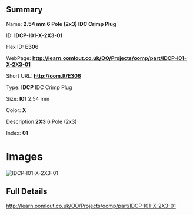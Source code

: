

## Summary
 
Name: __2.54 mm 6 Pole (2x3) IDC Crimp Plug__

ID: __IDCP-I01-X-2X3-01__

Hex ID: __E306__

WebPage: __http://learn.oomlout.co.uk/OO/Projects/oomp/part/IDCP-I01-X-2X3-01__

Short URL: __http://oom.lt/E306__


Type: __IDCP__ IDC Crimp Plug 

Size: __I01__ 2.54 mm 

Color: __X__  

Description __2X3__ 6 Pole (2x3) 

Index: __01__


# Images
![IDCP-I01-X-2X3-01](http://oomlout.com/oomp-gen/parts/IDCP-I01-X-2X3-01/IDCP-I01-X-2X3-01_420.jpg)



## Full Details

 http://learn.oomlout.co.uk/OO/Projects/oomp/part/IDCP-I01-X-2X3-01














